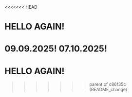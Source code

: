 <<<<<<< HEAD
# HELLO AGAIN!
09.09.2025!
07.10.2025!
=======
# HELLO AGAIN!
>>>>>>> parent of c86f35c (README_change)
